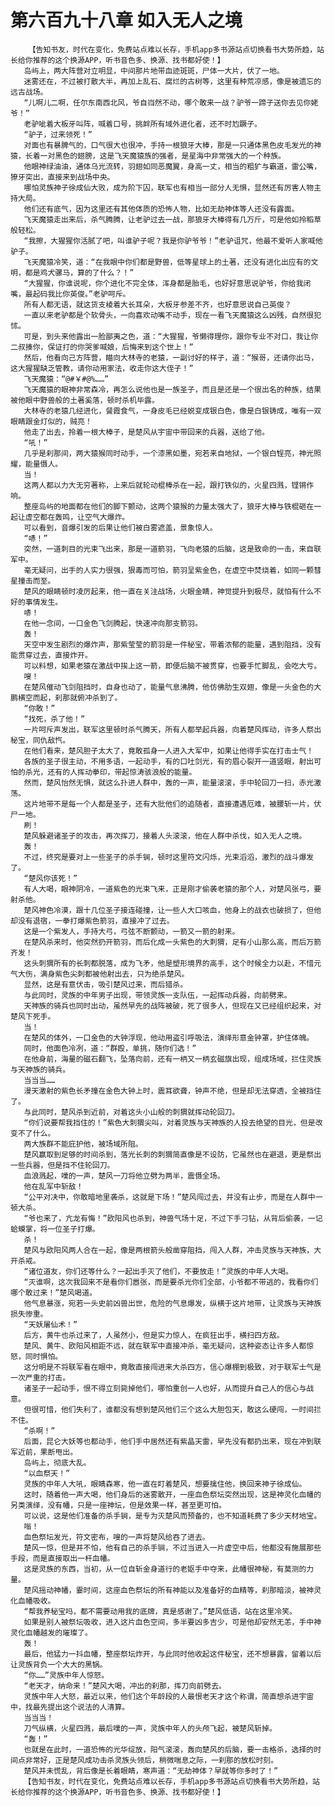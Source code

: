 # 第六百九十八章 如入无人之境
        【告知书友，时代在变化，免费站点难以长存，手机app多书源站点切换看书大势所趋，站长给你推荐的这个换源APP，听书音色多、换源、找书都好使！】
       岛屿上，两大阵营对立明显，中间那片地带血迹斑斑，尸体一大片，伏了一地。
       迷雾还在，不过被打散大半，再加上乱石、腐烂的古树等，这里有种荒凉感，像是被遗忘的远古战场。
       “儿啊儿二啊，任尔东南西北风，爷自岿然不动，哪个敢来一战？驴爷一蹄子送你去见你姥爷！”
       老驴呲着大板牙叫阵，喊着口号，挑衅所有域外进化者，还不时尥蹶子。
       “驴子，过来领死！”
       对面也有暴脾气的，口气很大也很冲，手持一根狼牙大棒，那是一只通体黑色皮毛发光的神猿，长着一对黑色的翅膀，这是飞天魔猿族的强者，是星海中非常强大的一个种族。
       他眼神绿油油，通体乌光流转，羽翅如同恶魔翼，身高一丈，相当的粗犷与霸道，雷公嘴，獠牙突出，直接来到战场中央。
       哪怕灵族神子徐成仙大败，成为阶下囚，联军也有相当一部分人无惧，显然还有厉害人物主持大局。
       他们还有底气，因为这里还有其他体质的恐怖人物，比如无劫神体等人还没有露面。
       飞天魔猿走出来后，杀气腾腾，让老驴过去一战，那狼牙大棒得有几万斤，可是他如拎稻草般轻松。
       “我擦，大猩猩你活腻了吧，叫谁驴子呢？我是你驴爷爷！”老驴诅咒，他最不爱听人家喊他驴子。
       飞天魔猿冷笑，道：“在我眼中你们都是野兽，低等星球上的土著，还没有进化出应有的文明，都是鸡犬骡马，算的了什么？！”
       “大猩猩，你谁说呢，你个进化不完全体，浑身都是胎毛，也好好意思说驴爷，你给我闭嘴，最起码我比你英俊。”老驴呵斥。
       所有人都无语，就这货支棱着大长耳朵，大板牙参差不齐，也好意思说自己英俊？
       一直以来老驴都是个软骨头，一向喜欢动嘴不动手，现在一看飞天魔猿这么凶残，自然很犯怵。
       可是，到头来他露出一脸鄙夷之色，道：“大猩猩，爷懒得理你，跟你专业不对口，我让你二叔揍你，保证打的你哭爹喊娘，后悔来到这个世上！”
       然后，他看向己方阵营，瞄向大林寺的老猿，一副讨好的样子，道：“猴哥，还请你出马，这大猩猩缺乏管教，请你动用家法，收走你这大侄子！”
       飞天魔猿：“@#￥#@%……”
       飞天魔猿的眼神非常森冷，再怎么说他也是一族圣子，而且是还是一个很出名的种族，结果被他眼中野兽般的土著奚落，顿时杀机毕露。
       大林寺的老猿几经进化，餐霞食气，一身皮毛已经蜕变成银白色，像是白银铸成，唯有一双眼睛跟金灯似的，贼亮！
       他走了出去，拎着一根大棒子，是楚风从宇宙中带回来的兵器，送给了他。
       “吼！”
       几乎是刹那间，两大猿猴同时动手，一个漆黑如墨，宛若来自地狱，一个银白锃亮，神光照耀，能量慑人。
       当！
       这两人都以力大无穷著称，上来后就轮动棍棒杀在一起，跟打铁似的，火星四溅，铿锵作响。
       整座岛屿的地面都在他们的脚下颤动，这两个猿猴的力量太强大了，狼牙大棒与铁棍砸在一起让虚空都在轰鸣，让空气大爆炸。
       可以看到，音爆引发的后果让他们被白雾遮盖，景象惊人。
       “哧！”
       突然，一道刺目的光束飞出来，那是一道箭羽，飞向老猿的后脑，这是致命的一击，来自联军中。
       毫无疑问，出手的人实力很强，狠毒而可怕，箭羽呈紫金色，在虚空中焚烧着，如同一颗彗星撞击而至。
       楚风的眼睛顿时凌厉起来，他一直在关注战场，火眼金睛，神觉提升到极尽，就怕有什么不好的事情发生。
       哧！
       在他一念间，一口金色飞剑腾起，快速冲向那支箭羽。
       轰！
       天空中发生剧烈的爆炸声，那紫莹莹的箭羽是一件秘宝，带着浓郁的能量，遇到阻挡，没有能贯穿过去，直接炸开。
       可以料想，如果老猿在激战中挨上这一箭，即便后脑不被贯穿，也要手忙脚乱，会吃大亏。
       嗖！
       在楚风催动飞剑阻挡时，自身也动了，能量气息沸腾，他仿佛肋生双翅，像是一头金色的大鹏横空而起，刹那就俯冲杀到了。
       “你敢！”
       “找死，杀了他！”
       一片呵斥声发出，联军这里顿时杀气腾天，所有人都举起兵器，向着楚风挥动，许多人祭出秘宝，同仇敌忾。
       在他们看来，楚风胆子太大了，竟敢孤身一人进入大军中，如果让他得手实在打击士气！
       各族的圣子很主动，不用多语，一起动手，有的口吐剑光，有的眉心裂开一道竖眼，射出可怕的杀光，还有的人挥动拳印，带起惊涛骇浪般的能量。
       然而，楚风怡然无惧，就这么扑进人群中，轰的一声，能量滚滚，手中轮回刀一扫，赤光激荡。
       这片地带不是每一个人都是圣子，还有大批他们的追随者，直接遭遇厄难，被腰斩一片，伏尸一地。
       刷！
       楚风躲避诸圣子的攻击，再次挥刀，接着人头滚滚，他在人群中杀伐，如入无人之境。
       轰！
       不过，终究是要对上一些圣子的杀手锏，顿时这里符文闪烁，光束滔滔，激烈的战斗爆发了。
       “楚风你该死！”
       有人大喝，眼神阴冷，一道紫色的光束飞来，正是刚才偷袭老猿的那个人，对楚风张弓，要射杀他。
       楚风神色冷漠，跟十几位圣子接连碰撞，让一些人大口咳血，他身上的战衣也破损了，但他却没有退宿，一拳打爆紫色箭羽，直接冲了过去。
       这是一个紫发人，手持大弓，弓弦不断颤动，一箭又一箭的射来。
       在楚风杀来时，他突然扔开箭羽，而后化成一头紫色的大刺猬，足有小山那么高，而后万箭齐发！
       这头刺猬所有的长刺都脱落，成为飞矛，他是塑形境界的高手，这个时候全力以赴，不惜元气大伤，满身紫色尖刺都被他射出去，只为绝杀楚风。
       显然，这是有意伏击，吸引楚风过来，而后猎杀。
       与此同时，灵族的中年男子出现，带领灵族一支队伍，一起挥动兵器，向前劈来。
       天神族的骑兵也同时出动，虽然早先的战阵被破，死了很多人，但现在又已经组织起来，对楚风下死手。
       当！
       在楚风的体外，一口金色的大钟浮现，他动用盗引呼吸法，演绎形意金钟罩，护住体魄。
       同时，他面色冷冽，道：“群殴，单挑，随你们选！”
       在他身前，海量的磁石翻飞，坠落向前，还有一柄又一柄玄磁旗出现，组成场域，拦住灵族与天神族的骑兵。
       当当当……
       漫天激射的紫色长矛撞在金色大钟上时，震耳欲聋，钟声不绝，但是却无法穿透，全被挡住了。
       与此同时，楚风杀到近前，对着这头小山般的刺猬就挥动轮回刀。
       “你们说要帮我挡住的！”紫色大刺猬尖叫，对着灵族与天神族的人投去绝望的目光，但是改变不了什么。
       两大族群不能庇护他，被场域所阻。
       楚风赢取到足够的时间杀到，落光长刺的刺猬简直像是不设防，它虽然也在避退，更是祭出一些兵器，但是挡不住轮回刀。
       血浪溅起，噗的一声，楚风一刀将他立劈为两半，震慑全场。
       他在乱军中斩敌！
       “公平对决中，你敢暗地里袭杀，这就是下场！”楚风闯过去，并没有止步，而是在人群中一顿大杀。
       “爷也来了，亢龙有悔！”欧阳风也杀到，神兽气场十足，不过下手刁钻，从背后偷袭，一记蛤蟆掌，将一位圣子打爆。
       杀！
       楚风与欧阳风两人合在一起，像是两根箭头般凿穿阻挡，闯入人群，冲击灵族与天神族，大开杀戒。
       “诸位道友，你们还等什么？一起出手灭了他们，不要放走！”灵族的中年人大喝。
       “灭谁啊，这次我回来不是看你们嚣张，而是要杀光你们全部，小爷都不带逃的，我看你们哪个敢过来！”楚风喝道。
       他气息暴涨，宛若一头史前凶兽出世，危险的气息爆发，纵横于这片地带，让灵族与天神族损失惨重。
       “天妖屠仙术！”
       后方，黄牛也杀过来了，人虽然小，但是实力惊人，在疯狂出手，横扫四方敌。
       楚风、黄牛、欧阳风相距不远，就在联军中直接冲杀，毫无疑问，这种姿态让许多人都惊怒，同时惧怕。
       这分明是不将联军看在眼中，竟敢直接闯进来大杀四方，信心爆棚到极致，对于联军士气是一次严重的打击。
       诸圣子一起动手，恨不得立刻毙掉他们，哪怕重创一人也好，从而提升自己人的信心与战意。
       但很可惜，他们失利了，谁都没有想到楚风他们三个这么大胆包天，敢这么硬闯，一时间拦不住。
       “杀啊！”
       后面，昆仑大妖等也都动手，他们手中居然还有紫晶天雷，早先没有都扔出来，现在冲到联军近前，果断甩出。
       岛屿上，彻底大乱。
       “以血祭天！”
       灵族的中年人大吼，眼睛森寒，他一直在盯着楚风，想要擒住他，换回来神子徐成仙。
       这时，随着他一声大喝，他们身后的迷雾散开，一座血色祭坛突然出现，这是神灵化血幡的另类演绎，没有幡，只是一座神坛，但是效果一样，甚至更可怕。
       可以说，这是他们准备的杀手锏，是专为灭楚风而预备的，也不知道耗费了多少天材地宝。
       嗡！
       血色祭坛发光，符文密布，嗖的一声将楚风给吞了进去。
       楚风一惊，但是并不怕，他有自己的杀手锏，不过当进入一片虚空中后，他都没有施展那些手段，而是直接取出一杆血幡。
       这是灵族的东西，当初，从一位自斩金身道行的老妪手中夺来，此幡很神秘，有莫测的力量。
       楚风摇动神幡，霎时间，这座血色祭坛的所有神能以及准备好的血精等，刹那暗淡，被神灵化血幡吸收。
       “帮我养秘宝吗，都不需要动用我的底牌，真是感谢了。”楚风低语，站在这里冷笑。
       如果是别人被祭坛吸收，进入这片血色空间，多半要凶多吉少，可是他却安然无恙，手中神灵化血幡越发的璀璨了。
       轰！
       最后，他猛力一抖血幡，整座祭坛炸开，与此同时他收起这件秘宝，还不想暴露，留着以后让灵族背负一个大大的黑锅。
       “你……”灵族中年人惊怒。
       “老天才，纳命来！”楚风大喝，冲出的刹那，挥刀向前劈去。
       灵族中年人大怒，最近以来，他们这个年龄段的人最恨老天才这个称谓，简直想杀进宇宙中，找最先提出这个说法的人清算。
       当当当！
       刀气纵横，火星四溅，最后噗的一声，灵族中年人的头颅飞起，被楚风斩掉。
       “轰！”
       也就是在此时，一道恐怖的光华绽放，阳气滚滚，轰向楚风的后脑，要一击格杀，选择的时间点非常好，正是楚风成功击杀灵族头领后，稍微喘息之际，一刹那的放松时刻。
       楚风并未慌乱，背后像是长着眼睛，寒声道：“无劫神体？早就等你多时了！”
       【告知书友，时代在变化，免费站点难以长存，手机app多书源站点切换看书大势所趋，站长给你推荐的这个换源APP，听书音色多、换源、找书都好使！】